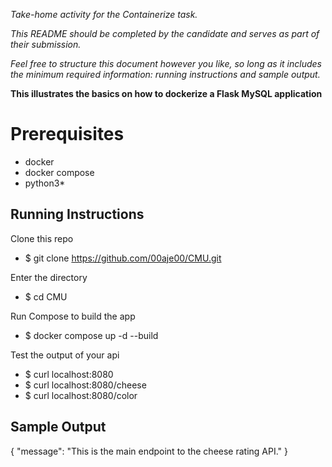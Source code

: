 *Take-home activity for the Containerize task.*

*This README should be completed by the candidate and serves as part of their submission.*

*Feel free to structure this document however you like, so long as it includes the minimum required information: running instructions and sample output.*


**This illustrates the basics on how to dockerize a Flask MySQL application**

# Prerequisites 

- docker
- docker compose
- python3*

## Running Instructions

Clone this repo
- $ git clone https://github.com/00aje00/CMU.git

Enter the directory
- $ cd CMU

Run Compose to build the app
- $ docker compose up -d --build

Test the output of your api
- $ curl localhost:8080
- $ curl localhost:8080/cheese
- $ curl localhost:8080/color

## Sample Output
                                                                 
{
  "message": "This is the main endpoint to the cheese rating API."
}

